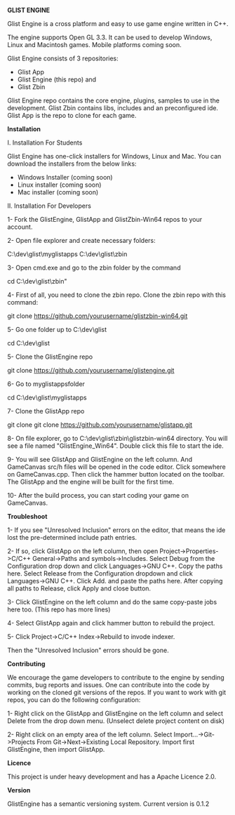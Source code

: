 **GLIST ENGINE**

Glist Engine is a cross platform and easy to use  game engine written in C++.

The engine supports Open GL 3.3. It can be used to develop Windows, Linux and Macintosh games. Mobile platforms coming soon.

Glist Engine consists of 3 repositories:
- Glist App
- Glist Engine (this repo) and
- Glist Zbin

Glist Engine repo contains the core engine, plugins, samples to use in the development. Glist Zbin contains libs, includes and an preconfigured ide. Glist App is the repo to clone for each game.


**Installation**

I. Installation For Students

Glist Engine has one-click installers for Windows, Linux and Mac. You can download the installers from the below links:

- Windows Installer (coming soon)
- Linux installer (coming soon)
- Mac installer (coming soon)


II. Installation For Developers

1- Fork the GlistEngine, GlistApp and GlistZbin-Win64 repos to your account.

2- Open file explorer and create necessary folders:

C:\dev\glist\myglistapps
C:\dev\glist\zbin

3- Open cmd.exe and go to the zbin folder by the command

cd C:\dev\glist\zbin"

4- First of all, you need to clone the zbin repo. Clone the zbin repo with this command:

git clone https://github.com/yourusername/glistzbin-win64.git

5- Go one folder up to C:\dev\glist

cd C:\dev\glist

5- Clone the GlistEngine repo

git clone https://github.com/yourusername/glistengine.git

6- Go to myglistappsfolder

cd C:\dev\glist\myglistapps

7- Clone the GlistApp repo

git clone git clone https://github.com/yourusername/glistapp.git

8- On file explorer, go to C:\dev\glist\zbin\glistzbin-win64 directory. You will see a file named "GlistEngine_Win64". Double click this file to start the ide.

9- You will see GlistApp and GlistEngine on the left column. And GameCanvas src/h files will be opened in the code editor. Click somewhere on GameCanvas.cpp. Then click the hammer button located on the toolbar. The GlistApp and the engine will be built for the first time.

10- After the build process, you can start coding your game on GameCanvas.


**Troubleshoot**

1- If you see "Unresolved Inclusion" errors on the editor, that means the ide lost the pre-determined include path entries.

2- If so, click GlistApp on the left column, then open Project->Properties->C/C++ General->Paths and symbols->Includes. Select Debug from the Configuration drop down and click Languages->GNU C++. Copy the paths here. Select Release from the Configuration dropdown and click Languages->GNU C++. Click Add. and paste the paths here. After copying all paths to Release, click Apply and close button.

3- Click GlistEngine on the left column and do the same copy-paste jobs here too. (This repo has more lines)

4- Select GlistApp again and click hammer button to rebuild the project.

5- Click Project->C/C++ Index->Rebuild to invode indexer.

Then the "Unresolved Inclusion" errors should be gone.


**Contributing**

We encourage the game developers to contribute to the engine by sending commits, bug reports and issues. One can contribute into the code by working on the cloned git versions of the repos. If you want to work with git repos, you can do the following configuration:

1- Right click on the GlistApp and GlistEngine on the left column and select Delete from the drop down menu. (Unselect delete project content on disk)

2- Right click on an empty area of the left column. Select Import...->Git->Projects From Git->Next->Existing Local Repository. Import first GlistEngine, then import GlistApp.


**Licence**

This project is under heavy development and has a Apache Licence 2.0.


**Version**

GlistEngine has a semantic versioning system. Current version is 0.1.2
